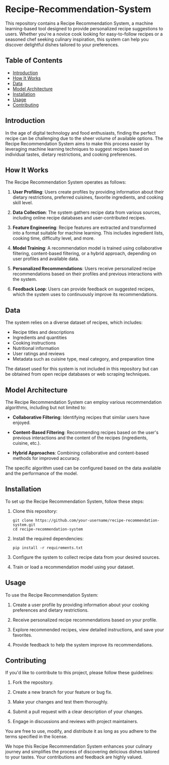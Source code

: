 # Recipe-Recommendation-System
This repository contains a Recipe Recommendation System, a machine learning-based tool designed to provide personalized recipe suggestions to users. Whether you're a novice cook looking for easy-to-follow recipes or a seasoned chef seeking culinary inspiration, this system can help you discover delightful dishes tailored to your preferences.

## Table of Contents

- [Introduction](#introduction)
- [How It Works](#how-it-works)
- [Data](#data)
- [Model Architecture](#model-architecture)
- [Installation](#installation)
- [Usage](#usage)
- [Contributing](#contributing)
  

## Introduction

In the age of digital technology and food enthusiasts, finding the perfect recipe can be challenging due to the sheer volume of available options. The Recipe Recommendation System aims to make this process easier by leveraging machine learning techniques to suggest recipes based on individual tastes, dietary restrictions, and cooking preferences.

## How It Works

The Recipe Recommendation System operates as follows:

1. **User Profiling**: Users create profiles by providing information about their dietary restrictions, preferred cuisines, favorite ingredients, and cooking skill level.

2. **Data Collection**: The system gathers recipe data from various sources, including online recipe databases and user-contributed recipes.

3. **Feature Engineering**: Recipe features are extracted and transformed into a format suitable for machine learning. This includes ingredient lists, cooking time, difficulty level, and more.

4. **Model Training**: A recommendation model is trained using collaborative filtering, content-based filtering, or a hybrid approach, depending on user profiles and available data.

5. **Personalized Recommendations**: Users receive personalized recipe recommendations based on their profiles and previous interactions with the system.

6. **Feedback Loop**: Users can provide feedback on suggested recipes, which the system uses to continuously improve its recommendations.

## Data

The system relies on a diverse dataset of recipes, which includes:

- Recipe titles and descriptions
- Ingredients and quantities
- Cooking instructions
- Nutritional information
- User ratings and reviews
- Metadata such as cuisine type, meal category, and preparation time

The dataset used for this system is not included in this repository but can be obtained from open recipe databases or web scraping techniques.

## Model Architecture

The Recipe Recommendation System can employ various recommendation algorithms, including but not limited to:

- **Collaborative Filtering**: Identifying recipes that similar users have enjoyed.

- **Content-Based Filtering**: Recommending recipes based on the user's previous interactions and the content of the recipes (ingredients, cuisine, etc.).

- **Hybrid Approaches**: Combining collaborative and content-based methods for improved accuracy.

The specific algorithm used can be configured based on the data available and the performance of the model.

## Installation

To set up the Recipe Recommendation System, follow these steps:

1. Clone this repository:

   ```shell
   git clone https://github.com/your-username/recipe-recommendation-system.git
   cd recipe-recommendation-system
   ```

2. Install the required dependencies:

   ```shell
   pip install -r requirements.txt
   ```

3. Configure the system to collect recipe data from your desired sources.

4. Train or load a recommendation model using your dataset.

## Usage

To use the Recipe Recommendation System:

1. Create a user profile by providing information about your cooking preferences and dietary restrictions.

2. Receive personalized recipe recommendations based on your profile.

3. Explore recommended recipes, view detailed instructions, and save your favorites.

4. Provide feedback to help the system improve its recommendations.

## Contributing

If you'd like to contribute to this project, please follow these guidelines:

1. Fork the repository.

2. Create a new branch for your feature or bug fix.

3. Make your changes and test them thoroughly.

4. Submit a pull request with a clear description of your changes.

5. Engage in discussions and reviews with project maintainers.



 You are free to use, modify, and distribute it as long as you adhere to the terms specified in the license.

We hope this Recipe Recommendation System enhances your culinary journey and simplifies the process of discovering delicious dishes tailored to your tastes. Your contributions and feedback are highly valued.
